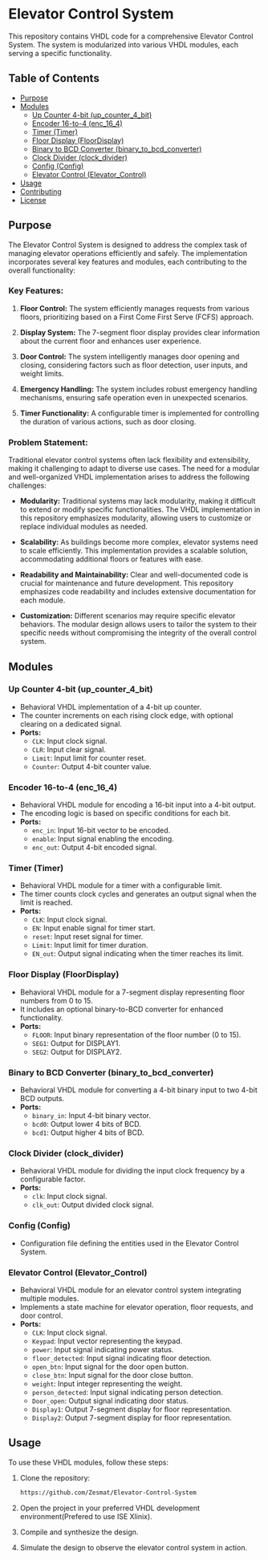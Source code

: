 # Elevator Control System

This repository contains VHDL code for a comprehensive Elevator Control System. The system is modularized into various VHDL modules, each serving a specific functionality.

## Table of Contents
- [Purpose](#purpose)
- [Modules](#modules)
  - [Up Counter 4-bit (up_counter_4_bit)](#up-counter-4-bit-up_counter_4_bit)
  - [Encoder 16-to-4 (enc_16_4)](#encoder-16-to-4-enc_16_4)
  - [Timer (Timer)](#timer-timer)
  - [Floor Display (FloorDisplay)](#floor-display-floordisplay)
  - [Binary to BCD Converter (binary_to_bcd_converter)](#binary-to-bcd-converter-binary_to_bcd_converter)
  - [Clock Divider (clock_divider)](#clock-divider-clock_divider)
  - [Config (Config)](#config-config)
  - [Elevator Control (Elevator_Control)](#elevator-control-elevator_control)
- [Usage](#usage)
- [Contributing](#contributing)
- [License](#license)

## Purpose
The Elevator Control System is designed to address the complex task of managing elevator operations efficiently and safely. The implementation incorporates several key features and modules, each contributing to the overall functionality:

### Key Features:

1. **Floor Control:** The system efficiently manages requests from various floors, prioritizing based on a First Come First Serve (FCFS) approach.

2. **Display System:** The 7-segment floor display provides clear information about the current floor and enhances user experience.

3. **Door Control:** The system intelligently manages door opening and closing, considering factors such as floor detection, user inputs, and weight limits.

4. **Emergency Handling:** The system includes robust emergency handling mechanisms, ensuring safe operation even in unexpected scenarios.

5. **Timer Functionality:** A configurable timer is implemented for controlling the duration of various actions, such as door closing.

### Problem Statement:

Traditional elevator control systems often lack flexibility and extensibility, making it challenging to adapt to diverse use cases. The need for a modular and well-organized VHDL implementation arises to address the following challenges:

- **Modularity:** Traditional systems may lack modularity, making it difficult to extend or modify specific functionalities. The VHDL implementation in this repository emphasizes modularity, allowing users to customize or replace individual modules as needed.

- **Scalability:** As buildings become more complex, elevator systems need to scale efficiently. This implementation provides a scalable solution, accommodating additional floors or features with ease.

- **Readability and Maintainability:** Clear and well-documented code is crucial for maintenance and future development. This repository emphasizes code readability and includes extensive documentation for each module.

- **Customization:** Different scenarios may require specific elevator behaviors. The modular design allows users to tailor the system to their specific needs without compromising the integrity of the overall control system.

## Modules

### Up Counter 4-bit (up_counter_4_bit)
- Behavioral VHDL implementation of a 4-bit up counter.
- The counter increments on each rising clock edge, with optional clearing on a dedicated signal.
- **Ports:**
  - `CLK`: Input clock signal.
  - `CLR`: Input clear signal.
  - `Limit`: Input limit for counter reset.
  - `Counter`: Output 4-bit counter value.

### Encoder 16-to-4 (enc_16_4)
- Behavioral VHDL module for encoding a 16-bit input into a 4-bit output.
- The encoding logic is based on specific conditions for each bit.
- **Ports:**
  - `enc_in`: Input 16-bit vector to be encoded.
  - `enable`: Input signal enabling the encoding.
  - `enc_out`: Output 4-bit encoded signal.

### Timer (Timer)
- Behavioral VHDL module for a timer with a configurable limit.
- The timer counts clock cycles and generates an output signal when the limit is reached.
- **Ports:**
  - `CLK`: Input clock signal.
  - `EN`: Input enable signal for timer start.
  - `reset`: Input reset signal for timer.
  - `Limit`: Input limit for timer duration.
  - `EN_out`: Output signal indicating when the timer reaches its limit.

### Floor Display (FloorDisplay)
- Behavioral VHDL module for a 7-segment display representing floor numbers from 0 to 15.
- It includes an optional binary-to-BCD converter for enhanced functionality.
- **Ports:**
  - `FLOOR`: Input binary representation of the floor number (0 to 15).
  - `SEG1`: Output for DISPLAY1.
  - `SEG2`: Output for DISPLAY2.

### Binary to BCD Converter (binary_to_bcd_converter)
- Behavioral VHDL module for converting a 4-bit binary input to two 4-bit BCD outputs.
- **Ports:**
  - `binary_in`: Input 4-bit binary vector.
  - `bcd0`: Output lower 4 bits of BCD.
  - `bcd1`: Output higher 4 bits of BCD.

### Clock Divider (clock_divider)
- Behavioral VHDL module for dividing the input clock frequency by a configurable factor.
- **Ports:**
  - `clk`: Input clock signal.
  - `clk_out`: Output divided clock signal.

### Config (Config)
- Configuration file defining the entities used in the Elevator Control System.

### Elevator Control (Elevator_Control)
- Behavioral VHDL module for an elevator control system integrating multiple modules.
- Implements a state machine for elevator operation, floor requests, and door control.
- **Ports:**
  - `CLK`: Input clock signal.
  - `Keypad`: Input vector representing the keypad.
  - `power`: Input signal indicating power status.
  - `floor_detected`: Input signal indicating floor detection.
  - `open_btn`: Input signal for the door open button.
  - `close_btn`: Input signal for the door close button.
  - `weight`: Input integer representing the weight.
  - `person_detected`: Input signal indicating person detection.
  - `Door_open`: Output signal indicating door status.
  - `Display1`: Output 7-segment display for floor representation.
  - `Display2`: Output 7-segment display for floor representation.

## Usage

To use these VHDL modules, follow these steps:

1. Clone the repository:
   ```bash
   https://github.com/Zesmat/Elevator-Control-System
2. Open the project in your preferred VHDL development environment(Prefered to use ISE Xlinix).

3. Compile and synthesize the design.

4. Simulate the design to observe the elevator control system in action.


